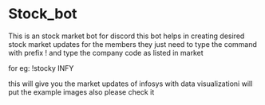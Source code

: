 # Stock_bot
This is an stock market bot for discord 
 this bot helps in creating desired stock market updates for the members they just need to type the command with prefix !
 and type the company code as listed in market

 for eg: !stocky INFY

 this will give you the market updates of infosys with data visualizationi will put the example images also please check it
